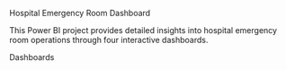 Hospital Emergency Room Dashboard 

This Power BI project provides detailed insights into hospital emergency room operations through four interactive dashboards.

 Dashboards
                                                              
